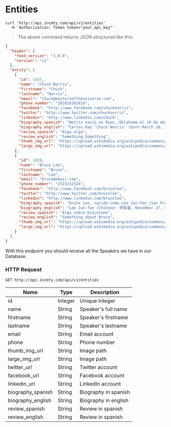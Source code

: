# Entities

```shell
curl 'http://api.incmty.com/api/v1/entities'
  -H 'Authorization: Token token="your_api_key"'
```

> The above command returns JSON structured like this:

```json
{
  "header": {
    "feed_version": "1.0.0",
    "version": "v1"
  },
  "entity": [
    {
      "id": 1547,
      "name": "Chuck Norris",
      "firstname": "Chuck",
      "lastname": "Norris",
      "email": "chuck@mastersoftheuniverse.com",
      "phone_number": "181818181818",
      "facebook": "http://www.facebook.com/chucknorris",
      "twitter": "http://www.twitter.com/chucknorris",
      "linkedin": "http://www.linkedin.com/chuck",
      "biography_spanish": "Norris nació en Ryan, Oklahoma el 10 de marzo de 1940, [6] hijo de Ray Norris y de Wilma Scarberry). Norris ha declarado que tiene raíces irlandesas y Cherokee. Su nombre lo tiene en honor al ministro de su padre, Carlos Berry. Tiene dos hermanos más jóvenes, Wieland (1943-1970; muerto en Vietnam) y Aaron (productor de Hollywood). Cuando Norris tenía dieciséis años, sus padres se divorciaron, trasladándose más tarde con su madre y hermanos a Prairie Village, Kansas, y luego a Torrance, California.",
      "biography_english": "Carlos Ray 'Chuck Norris' (born March 10, 1940) is an American martial artist, actor, film producer and screenwriter. After serving in the United States Air Force, he began his rise to fame as a martial artist, and has since founded his own school, Chun Kuk Do.\nNorris appeared in a number of action films, such as Way of the Dragon, in which he starred alongside Bruce Lee, and was The Cannon Group's leading star in the 1980s.[2][3] He played the starring role in the television series Walker, Texas Ranger from 1993 until 2001. Norris is a devout Christian and politically conservative. He has written several books on Christianity and donated to a number of Republican candidates and causes. In 2007 and 2008, he campaigned for former Arkansas Governor Mike Huckabee, who was running for the Republican nomination for president in 2008.[4] Norris also writes a column for the conservative website WorldNetDaily.\nSince 2005 Norris has been widely associated with an internet meme which documents fictional and often absurd feats associated with him.",
      "review_spanish": "Algo algo",
      "review_english": "Something Something",
      "thumb_img_url": "https://upload.wikimedia.org/wikipedia/commons/thumb/9/93/ChuckNorris200611292256.jpg/250px-ChuckNorris200611292256.jpg",
      "large_img_url": "https://upload.wikimedia.org/wikipedia/commons/thumb/9/93/ChuckNorris200611292256.jpg/250px-ChuckNorris200611292256.jpg"
    },
    {
      "id": 1820,
      "name": "Bruce Lee",
      "firstname": "Bruce",
      "lastname": "Lee",
      "email": "bruce@email.com",
      "phone_number": "2323232324",
      "facebook": "http://www.facebook.com/brucelee",
      "twitter": "http://www.twitter.com/brucelee",
      "linkedin": "http://www.linkedin.com/brucelee",
      "biography_spanish": "Bruce Lee, nacido como Lee Jun-Fan (San Francisco, California; 27 de noviembre de 1940 - Kowloon, Hong Kong; 20 de julio de 1973), fue un destacado artemarcialista, actor, cineasta, filósofo y escritor estadounidense de origen chino, reconocido en el mundo entero por ser el renovador y exponente de las artes marciales dedicando su vida a dicha disciplina, buscando la perfección y la verdad, llegando a crear su propio método de combate, el Jun Fan Gung-Fu, que tiempo después y sumado a su concepto filosófico se llamaría, el Jeet Kune Do o «el camino del puño interceptor»",
      "biography_english": "Lee Jun-fan (Chinese: 李振藩; November 27, 1940 – July 20, 1973), known professionally as Bruce Lee, was a Hong Kong American actor, martial artist, philosopher, filmmaker,[2] and founder of the martial art Jeet Kune Do. Lee was the son of Cantonese opera star Lee Hoi-Chuen. He is widely considered by commentators, critics, media, and other martial artists to be one of the most influential martial artists of all time,[3] and a pop culture icon of the 20th century.[4][5] He is often credited with helping to change the way Asians were presented in American films.[6]",
      "review_spanish": "Algo sobre bruceleee",
      "review_english": "Something about Bruce",
      "thumb_img_url": "https://upload.wikimedia.org/wikipedia/commons/thumb/c/ca/Bruce_Lee_1973.jpg/220px-Bruce_Lee_1973.jpg",
      "large_img_url": "https://upload.wikimedia.org/wikipedia/commons/thumb/c/ca/Bruce_Lee_1973.jpg/220px-Bruce_Lee_1973.jpg"
    }
  ]
}
```

With this endpoint you should receive all the Speakers we have in our Database.

### HTTP Request

`GET http://api.incmty.com/api/v1/entities`

Name | Type | Description
-----|------|------------
  id | Integer | Unique Integer
name | String | Speaker's full name
firstname | String | Speaker's firstname
lastname | String | Speaker's lastname
email | String | Email account
phone | String | Phone number
thumb_img_url | String | Image path
large_img_url | String | Image path
twitter_url | String | Twitter account
facebook_url | String | Facebook account
linkedin_url | String | LinkedIn account
biography_spanish | String | Biography in spanish
biography_english | String | Biography in english
review_spanish | String | Review in spanish
review_english | String | Review in spanish